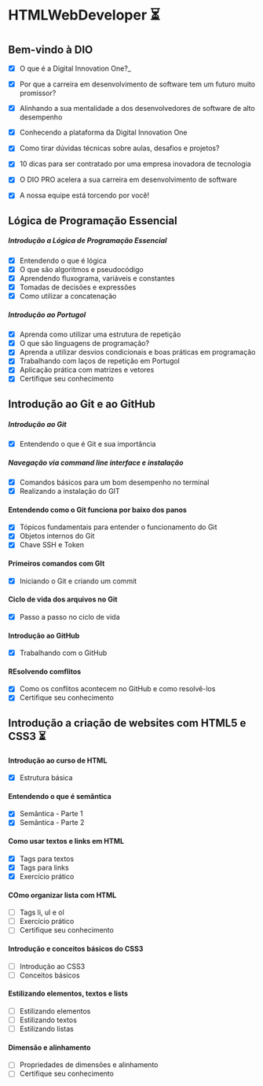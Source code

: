 # HTMLWebDeveloper ⏳

## Bem-vindo à DIO

- [x] O que é a Digital Innovation One?_
- [x] Por que a carreira em desenvolvimento de software tem um futuro muito promissor?
- [x] Alinhando a sua mentalidade a dos desenvolvedores de software de alto desempenho
- [x] Conhecendo a plataforma da Digital Innovation One
- [x] Como tirar dúvidas técnicas sobre aulas, desafios e projetos?
- [x] 10 dicas para ser contratado por uma empresa inovadora de tecnologia
- [x] O DIO PRO acelera a sua carreira em desenvolvimento de software
- [x] A nossa equipe está torcendo por você!


## Lógica de Programação Essencial

##### Introdução a Lógica de Programação Essencial

- [x] Entendendo o que é lógica
- [x] O que são algoritmos e pseudocódigo
- [x] Aprendendo fluxograma, variáveis e constantes
- [x] Tomadas de decisões e expressões
- [x] Como utilizar a concatenação

##### Introdução ao Portugol

- [x] Aprenda como utilizar uma estrutura de repetição
- [x] O que são linguagens de programação?
- [x] Aprenda a utilizar desvios condicionais e boas práticas em programação
- [x] Trabalhando com laços de repetição em Portugol
- [x] Aplicação prática com matrizes e vetores
- [x] Certifique seu conhecimento

## Introdução ao Git e ao GitHub

##### Introdução ao Git
- [x] Entendendo o que é Git e sua importância

##### Navegação via command line interface e instalação
- [x] Comandos básicos para um bom desempenho no terminal
- [x] Realizando a instalação do GIT

#### Entendendo como o Git funciona por baixo dos panos
- [x] Tópicos fundamentais para entender o funcionamento do Git
- [x] Objetos internos do Git
- [x] Chave SSH e Token

#### Primeiros comandos com GIt
- [x] Iniciando o Git e criando um commit

#### Ciclo de vida dos arquivos no Git
- [x] Passo a passo no ciclo de vida

#### Introdução ao GitHub
- [x] Trabalhando com o GitHub

#### REsolvendo comflitos
- [x] Como os conflitos acontecem no GitHub e como resolvê-los
- [x] Certifique seu conhecimento

## Introdução a criação de websites com HTML5 e CSS3 ⏳

#### Introdução ao curso de HTML
- [x] Estrutura básica

#### Entendendo o que é semântica
- [x] Semântica - Parte 1
- [x] Semântica - Parte 2

#### Como usar textos e links em HTML
- [x] Tags para textos
- [x] Tags para links
- [x] Exercício prático

#### COmo organizar lista com HTML
- [ ] Tags li, ul e ol
- [ ] Exercício prático
- [ ] Certifique seu conhecimento

#### Introdução e conceitos básicos do CSS3
- [ ] Introdução ao CSS3
- [ ] Conceitos básicos

#### Estilizando elementos, textos e lists
- [ ] Estilizando elementos
- [ ] Estilizando textos
- [ ] Estilizando listas

#### Dimensão e alinhamento
- [ ] Propriedades de dimensões e alinhamento
- [ ] Certifique seu conhecimento
